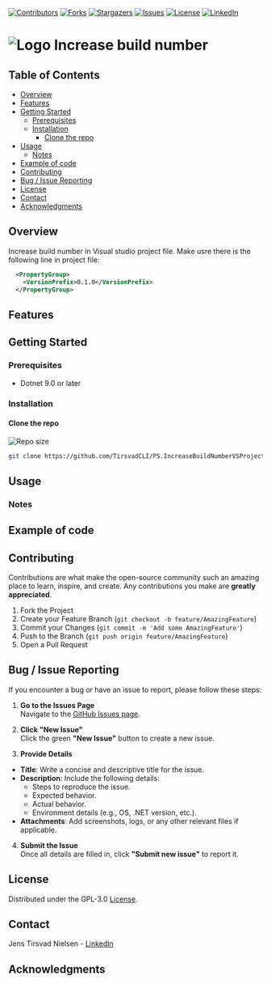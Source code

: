 <!-- If this is a Nuget package -->
<!-- [![NuGet Downloads][nuget-shield]][nuget-url] -->
[![Contributors][contributors-shield]][contributors-url]
[![Forks][forks-shield]][forks-url]
[![Stargazers][stars-shield]][stars-url]
[![Issues][issues-shield]][issues-url]
[![License][license-shield]][license-url]
[![LinkedIn][linkedin-shield]][linkedin-url]

# ![Logo][Logo] Increase build number

<!-- If there is screenshots -->
<!-- ![Screenshot1][screenshot1-url] -->

## Table of Contents
- [Overview](#overview)
- [Features](#features)
- [Getting Started](#getting-started)
  - [Prerequisites](#prerequisites)
  - [Installation](#installation)
    - [Clone the repo](#clone-the-repo)
- [Usage](#usage)
  - [Notes](#notes)
- [Example of code](#example-of-code)
- [Contributing](#contributing)
- [Bug / Issue Reporting](#bug--issue-reporting)
- [License](#license)
- [Contact](#contact)
- [Acknowledgments](#acknowledgments)

## Overview
Increase build number in Visual studio project file.
Make usre there is the following line in project file:
```xml
  <PropertyGroup>
    <VersionPrefix>0.1.0</VersionPrefix>
  </PropertyGroup>
```

## Features

## Getting Started

### Prerequisites
- Dotnet 9.0 or later

### Installation

#### Clone the repo
![Repo size][repos-size-shield]

```bash
git clone https://github.com/TirsvadCLI/PS.IncreaseBuildNumberVSProject.git
```

## Usage

### Notes

## Example of code

## Contributing
Contributions are what make the open-source community such an amazing place to learn, inspire, and create. Any contributions you make are **greatly appreciated**.

1. Fork the Project
2. Create your Feature Branch (`git checkout -b feature/AmazingFeature`)
3. Commit your Changes (`git commit -m 'Add some AmazingFeature'`)
4. Push to the Branch (`git push origin feature/AmazingFeature`)
5. Open a Pull Request

## Bug / Issue Reporting  

If you encounter a bug or have an issue to report, please follow these steps:  

1. **Go to the Issues Page**  
  Navigate to the [GitHub Issues page][githubIssue-url].  

2. **Click "New Issue"**  
  Click the green **"New Issue"** button to create a new issue.  

3. **Provide Details**  
  - **Title**: Write a concise and descriptive title for the issue.  
  - **Description**: Include the following details:  
    - Steps to reproduce the issue.  
    - Expected behavior.  
    - Actual behavior.  
    - Environment details (e.g., OS, .NET version, etc.).  
  - **Attachments**: Add screenshots, logs, or any other relevant files if applicable.  

4. **Submit the Issue**  
  Once all details are filled in, click **"Submit new issue"** to report it.  

## License
Distributed under the GPL-3.0 [License][license-url].

## Contact
Jens Tirsvad Nielsen - [LinkedIn][linkedin-url]

## Acknowledgments

<!-- MARKDOWN LINKS & IMAGES -->
[contributors-shield]: https://img.shields.io/github/contributors/TirsvadCLI/TirsvadCLI/PS.IncreaseBuildNumberVSProject.git?style=for-the-badge
[contributors-url]: https://github.com/TirsvadCLI/TirsvadCLI/PS.IncreaseBuildNumberVSProject.git/graphs/contributors
[forks-shield]: https://img.shields.io/github/forks/TirsvadCLI/TirsvadCLI/PS.IncreaseBuildNumberVSProject.git?style=for-the-badge
[forks-url]: https://github.com/TirsvadCLI/TirsvadCLI/PS.IncreaseBuildNumberVSProject.git/network/members
[stars-shield]: https://img.shields.io/github/stars/TirsvadCLI/TirsvadCLI/PS.IncreaseBuildNumberVSProject.git?style=for-the-badge
[stars-url]: https://github.com/TirsvadCLI/TirsvadCLI/PS.IncreaseBuildNumberVSProject.git/stargazers
[issues-shield]: https://img.shields.io/github/issues/TirsvadCLI/TirsvadCLI/PS.IncreaseBuildNumberVSProject.git?style=for-the-badge
[issues-url]: https://github.com/TirsvadCLI/TirsvadCLI/PS.IncreaseBuildNumberVSProject.git/issues
[license-shield]: https://img.shields.io/github/license/TirsvadCLI/TirsvadCLI/PS.IncreaseBuildNumberVSProject.git?style=for-the-badge
[license-url]: https://github.com/TirsvadCLI/TirsvadCLI/PS.IncreaseBuildNumberVSProject.git/blob/master/LICENSE
[linkedin-shield]: https://img.shields.io/badge/-LinkedIn-black.svg?style=for-the-badge&logo=linkedin&colorB=555
[linkedin-url]: https://www.linkedin.com/in/jens-tirsvad-nielsen-13b795b9/
[githubIssue-url]: https://github.com/TirsvadCLI/TirsvadCLI/PS.IncreaseBuildNumberVSProject.git/issues/
[repos-size-shield]: https://img.shields.io/github/repo-size/TirsvadCLI/TirsvadCLI/PS.IncreaseBuildNumberVSProject.git?style=for-the-badg

[logo]: https://raw.githubusercontent.com/TirsvadCLI/TirsvadCLI/PS.IncreaseBuildNumberVSProject.git/main/image/logo/32x32/logo.png
